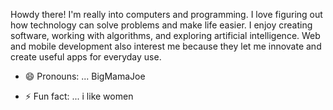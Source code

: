 Howdy there! I'm really into computers and programming. I love figuring out how technology can solve problems and make life easier. 
I enjoy creating software, working with algorithms, and exploring artificial intelligence. 
Web and mobile development also interest me because they let me innovate and create useful apps for everyday use.

- 😄 Pronouns: ...
BigMamaJoe

- ⚡ Fun fact: ...
i like women

<!---
anonymou969/anonymou969 is a ✨ special ✨ repository because its `README.md` (this file) appears on your GitHub profile.
You can click the Preview link to take a look at your changes.
--->
